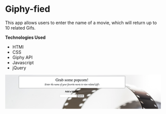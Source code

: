 # Giphy-fied
This app allows users to enter the name of a movie, which will return up to 10 related Gifs.

**Technologies Used**
- HTMl
- CSS
- Giphy API 
- Javascript
- jQuery

![App screenshot](screenshot.png)
